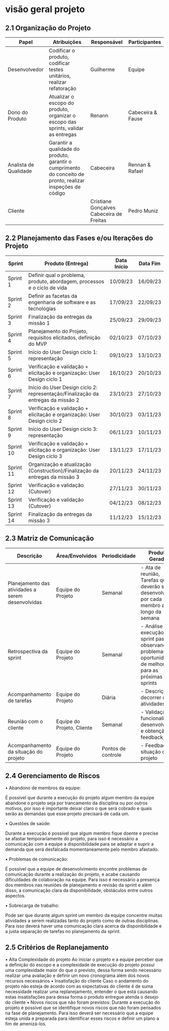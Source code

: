 # visão geral projeto

## 2.1         Organização do Projeto

| Papel                    | Atribuições                                               | Responsável                           | Participantes                 |
|--------------------------|----------------------------------------------------------|---------------------------------------|------------------------------|
| Desenvolvedor            | Codificar o produto, codificar testes unitários, realizar refatoração | Guilherme                            | Equipe                       |
| Dono do Produto          | Atualizar o escopo do produto, organizar o escopo das sprints, validar as entregas | Renann                               | Cabeceira & Fause            |
| Analista de Qualidade    | Garantir a qualidade do produto, garantir o cumprimento do conceito de pronto, realizar inspeções de código | Cabeceira                            | Rennan & Rafael              |
| Cliente                  |                                                        | Cristiane Gonçalves Cabeceira de Freitas | Pedro Muniz                              |



## 2.2         Planejamento das Fases e/ou Iterações do Projeto
 
| Sprint  | Produto (Entrega)                                                 | Data Início | Data Fim  |
|---------|--------------------------------------------------------------------|-------------|-----------|
| Sprint 1 | Definir qual o problema, produto, abordagem, processos e o ciclo de vida | 10/09/23    | 16/09/23  |
| Sprint 2 | Definir as facetas da engenharia de software e as tecnologias        | 17/09/23    | 22/09/23  |
| Sprint 3 | Finalização da entregas da missão 1                                 | 25/09/23    | 29/09/23  |
| Sprint 4 | Planejamento do Projeto, requisitos elicitados, definição do MVP     | 02/10/23    | 07/10/23  |
| Sprint 5 | Início do User Design ciclo 1: representação                         | 09/10/23    | 13/10/23  |
| Sprint 6 | Verificação e validação + elicitação e organização: User Design ciclo 1 | 16/10/23    | 20/10/23  |
| Sprint 7 | Início do User Design ciclo 2: representação/Finalização da entregas da missão 2 | 23/10/23 | 27/10/23 |
| Sprint 8 | Verificação e validação + elicitação e organização: User Design ciclo 2 | 30/10/23 | 03/11/23 |
| Sprint 9 | Início do User Design ciclo 3: representação                         | 06/11/23 | 10/11/23 |
| Sprint 10 | Verificação e validação + elicitação e organização: User Design ciclo 3 | 13/11/23 | 17/11/23 |
| Sprint 11 | Organização e atualização (Construction)/Finalização da entregas da missão 3 | 20/11/23 | 24/11/23 |
| Sprint 12 | Verificação e validação (Cutover)                                     | 27/11/23 | 30/11/23 |
| Sprint 13 | Verificação e validação (Cutover)                                     | 04/12/23 | 08/12/23 |
| Sprint 14 | Finalização da entregas da missão 3                                    | 11/12/23 | 15/12/23 |


## 2.3         Matriz de Comunicação

| Descrição                                   | Área/Envolvidos              | Periodicidade | Produtos Gerados                                        |
|---------------------------------------------|------------------------------|---------------|--------------------------------------------------------|
| Planejamento das atividades a serem desenvolvidas | Equipe do Projeto       | Semanal       | - Ata de reunião, Tarefas que deverão ser desenvolvidas por cada membro ao longo da semana |
| Retrospectiva da sprint                        | Equipe do Projeto       | Semanal       | - Análise da execução da sprint passada observando problemas e oportunidades de melhorias para as próximas sprints |
| Acompanhamento de tarefas                     | Equipe do Projeto       | Diária        | - Descrição do decorrer das atividades                 |
| Reunião com o cliente                        | Equipe do Projeto, Cliente | Semanal       | - Validação funcionalidades desenvolvidas e obtenção do feedback |
| Acompanhamento da situação do projeto         | Equipe do Projeto       |     Pontos de controle          | - Feedback da situação do projeto


## 2.4         Gerenciamento de Riscos

•	Abandono de membros da equipe:

 É possível que durante a execução do projeto algum membro da equipe abandone o projeto seja por trancamento da disciplina ou por outros motivos, por isso é importante deixar claro o que será cobrado e quais serão as demandas que esse projeto precisará de cada um.

•	Questões de saúde:

 Durante a execução é possível que algum membro fique doente e precise se afastar temporariamente do projeto, para isso é necessário a comunicação com a equipe a disponibilidade para se adaptar e suprir a demanda que será desfalcada momentaneamente pelo membro afastado.

•	Problemas de comunicação:

 É possível que a equipe de desenvolvimento encontre problemas de comunicação durante a realização do projeto, e acabe causando dificuldades de colaboração na equipe. Para isso é necessário a presença dos membros nas reuniões de planejamento e revisão da sprint e além disso, a comunicação clara da disponibilidade, obstáculos entre outros aspectos.

•	Sobrecarga de trabalho:

 Pode ser que durante algum sprint um membro da equipe concentre muitas atividades a serem realizadas tanto do projeto como de outras disciplinas. Para isso deverá haver uma comunicação clara acerca da disponibilidade e a justa separação de tarefas no planejamento da sprint.


 
## 2.5         Critérios de Replanejamento

•	Alta Complexidade do projeto
	Ao iniciar o projeto e a equipe perceber que a definição do escopo e a complexidade de execução do projeto possui uma complexidade maior do que o previsto, dessa forma sendo necessário realizar uma avaliação  e definir um novo cronograma além dos novos recursos necessários 
•	 Insatisfação do cliente
Caso o andamento do projeto não esteja de acordo com as expectativas do cliente é de suma necessidade realizar uma replanejamento, entender o que está causando estas insatisfações para dessa forma o produto entregue atenda o desejo do cliente 
•	Novos riscos que não foram previstos: Durante a execução do projeto é possível que se identifique novos riscos que não foram pensados na fase de planejamento. Para isso deverá ser necessário que a equipe esteja unida e preparada para identificar esses riscos e definir um plano a fim de amenizá-los.